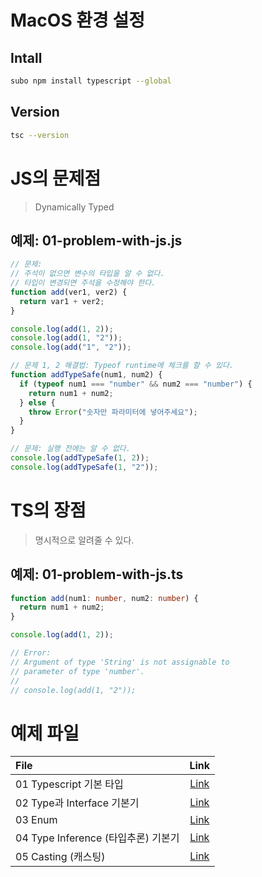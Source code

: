 # MacOS 환경 설정

## Intall

```sh
subo npm install typescript --global
```

## Version

```sh
tsc --version
```

# JS의 문제점

> Dynamically Typed

## 예제: 01-problem-with-js.js

```js
// 문제:
// 주석이 없으면 변수의 타입을 알 수 없다.
// 타입이 변경되면 주석을 수정해야 한다.
function add(ver1, ver2) {
  return var1 + ver2;
}

console.log(add(1, 2));
console.log(add(1, "2"));
console.log(add("1", "2"));

// 문제 1, 2 해결법: Typeof runtime에 체크를 할 수 있다.
function addTypeSafe(num1, num2) {
  if (typeof num1 === "number" && num2 === "number") {
    return num1 + num2;
  } else {
    throw Error("숫자만 파라미터에 넣어주세요");
  }
}

// 문제: 실행 전에는 알 수 없다.
console.log(addTypeSafe(1, 2));
console.log(addTypeSafe(1, "2"));
```

# TS의 장점

> 명시적으로 알려줄 수 있다.

## 예제: 01-problem-with-js.ts

```ts
function add(num1: number, num2: number) {
  return num1 + num2;
}

console.log(add(1, 2));

// Error:
// Argument of type 'String' is not assignable to
// parameter of type 'number'.
//
// console.log(add(1, "2"));
```

# 예제 파일

| File                                |               Link               |
| :---------------------------------- | :------------------------------: |
| 01 Typescript 기본 타입             |       [Link](02-basics.ts)       |
| 02 Type과 Interface 기본기          | [Link](03-type-and-interface.ts) |
| 03 Enum                             |        [Link](04-eunm.ts)        |
| 04 Type Inference (타입추론) 기본기 |   [Link](05-type-inference.ts)   |
| 05 Casting (캐스팅)                 |      [Link](06-casting.ts)       |
